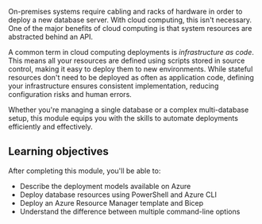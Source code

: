 On-premises systems require cabling and racks of hardware in order to deploy a new database server. With cloud computing, this isn't necessary. One of the major benefits of cloud computing is that system resources are abstracted behind an API. 

A common term in cloud computing deployments is *infrastructure as code*. This means all your resources are defined using scripts stored in source control, making it easy to deploy them to new environments. While stateful resources don't need to be deployed as often as application code, defining your infrastructure ensures consistent implementation, reducing configuration risks and human errors.

Whether you're managing a single database or a complex multi-database setup, this module equips you with the skills to automate deployments efficiently and effectively.

## Learning objectives

After completing this module, you'll be able to:

- Describe the deployment models available on Azure
- Deploy database resources using PowerShell and Azure CLI
- Deploy an Azure Resource Manager template and Bicep
- Understand the difference between multiple command-line options
